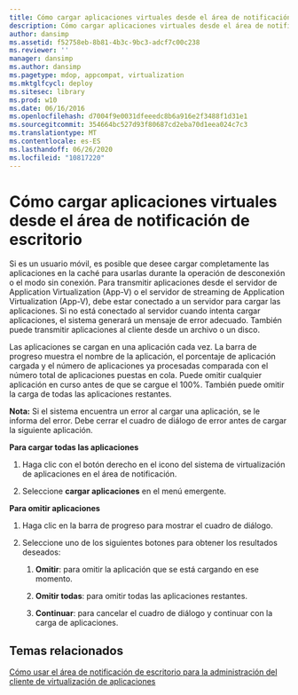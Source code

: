 ```yaml
---
title: Cómo cargar aplicaciones virtuales desde el área de notificación de escritorio
description: Cómo cargar aplicaciones virtuales desde el área de notificación de escritorio
author: dansimp
ms.assetid: f52758eb-8b81-4b3c-9bc3-adcf7c00c238
ms.reviewer: ''
manager: dansimp
ms.author: dansimp
ms.pagetype: mdop, appcompat, virtualization
ms.mktglfcycl: deploy
ms.sitesec: library
ms.prod: w10
ms.date: 06/16/2016
ms.openlocfilehash: d7004f9e0031dfeeedc8b6a916e2f3488f1d31e1
ms.sourcegitcommit: 354664bc527d93f80687cd2eba70d1eea024c7c3
ms.translationtype: MT
ms.contentlocale: es-ES
ms.lasthandoff: 06/26/2020
ms.locfileid: "10817220"
---
```

# Cómo cargar aplicaciones virtuales desde el área de notificación de escritorio


Si es un usuario móvil, es posible que desee cargar completamente las aplicaciones en la caché para usarlas durante la operación de desconexión o el modo sin conexión. Para transmitir aplicaciones desde el servidor de Application Virtualization (App-V) o el servidor de streaming de Application Virtualization (App-V), debe estar conectado a un servidor para cargar las aplicaciones. Si no está conectado al servidor cuando intenta cargar aplicaciones, el sistema generará un mensaje de error adecuado. También puede transmitir aplicaciones al cliente desde un archivo o un disco.

Las aplicaciones se cargan en una aplicación cada vez. La barra de progreso muestra el nombre de la aplicación, el porcentaje de aplicación cargada y el número de aplicaciones ya procesadas comparada con el número total de aplicaciones puestas en cola. Puede omitir cualquier aplicación en curso antes de que se cargue el 100%. También puede omitir la carga de todas las aplicaciones restantes.

**Nota:**  Si el sistema encuentra un error al cargar una aplicación, se le informa del error. Debe cerrar el cuadro de diálogo de error antes de cargar la siguiente aplicación.

 

**Para cargar todas las aplicaciones**

1.  Haga clic con el botón derecho en el icono del sistema de virtualización de aplicaciones en el área de notificación.

2.  Seleccione **cargar aplicaciones** en el menú emergente.

**Para omitir aplicaciones**

1.  Haga clic en la barra de progreso para mostrar el cuadro de diálogo.

2.  Seleccione uno de los siguientes botones para obtener los resultados deseados:

    1.  **Omitir**: para omitir la aplicación que se está cargando en ese momento.

    2.  **Omitir todas**: para omitir todas las aplicaciones restantes.

    3.  **Continuar**: para cancelar el cuadro de diálogo y continuar con la carga de aplicaciones.

## Temas relacionados


[Cómo usar el área de notificación de escritorio para la administración del cliente de virtualización de aplicaciones](how-to-use-the-desktop-notification-area-for-application-virtualization-client-management.md)

 

 





